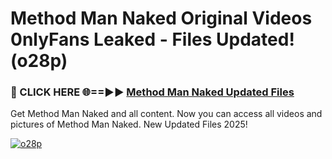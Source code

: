 # Method Man Naked Original Videos 0nlyFans Leaked - Files Updated! (o28p)

<h3>🔴 CLICK HERE 🌐==►► <a href="https://tinyurl.com/yckcrads" rel="nofollow">Method Man Naked Updated Files</a></h3>

Get Method Man Naked and all content. Now you can access all videos and pictures of Method Man Naked. New Updated Files 2025!

[![o28p](https://i.imgur.com/hpKpOFt.gif)](https://tinyurl.com/yckcrads)
